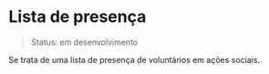 # Lista de presença

> Status: em desenvolvimento

Se trata de uma lista de presença de voluntários em ações sociais.
